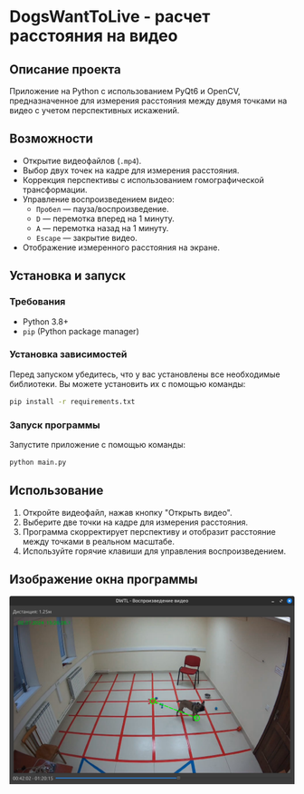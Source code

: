 # DogsWantToLive - расчет расстояния на видео

## Описание проекта

Приложение на Python с использованием PyQt6 и OpenCV, предназначенное для измерения расстояния между двумя точками на видео с учетом перспективных искажений.

## Возможности

- Открытие видеофайлов (`.mp4`).
- Выбор двух точек на кадре для измерения расстояния.
- Коррекция перспективы с использованием гомографической трансформации.
- Управление воспроизведением видео:
  - `Пробел` — пауза/воспроизведение.
  - `D` — перемотка вперед на 1 минуту.
  - `A` — перемотка назад на 1 минуту.
  - `Escape` — закрытие видео.
- Отображение измеренного расстояния на экране.

## Установка и запуск

### Требования

- Python 3.8+
- `pip` (Python package manager)

### Установка зависимостей

Перед запуском убедитесь, что у вас установлены все необходимые библиотеки. Вы можете установить их с помощью команды:

```sh
pip install -r requirements.txt
```

### Запуск программы

Запустите приложение с помощью команды:

```sh
python main.py
```

## Использование

1. Откройте видеофайл, нажав кнопку "Открыть видео".
2. Выберите две точки на кадре для измерения расстояния.
3. Программа скорректирует перспективу и отобразит расстояние между точками в реальном масштабе.
4. Используйте горячие клавиши для управления воспроизведением.

## Изображение окна программы

![Окно программы](./images/screen.png)
